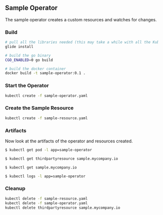 
## Sample Operator
The sample operator creates a custom resources and watches for changes.

### Build
```bash
# pull all the libraries needed (this may take a while with all the Kubernetes dependencies)
glide install

# build the go binary
CGO_ENABLED=0 go build

# build the docker container
docker build -t sample-operator:0.1 .
```

### Start the Operator

```bash
kubectl create -f sample-operator.yaml
```

### Create the Sample Resource
```bash
kubectl create -f sample-resource.yaml
```

### Artifacts
Now look at the artifacts of the operator and resources created.
```bash
$ kubectl get pod -l app=sample-operator

$ kubectl get thirdpartyresource sample.mycompany.io

$ kubectl get sample.mycompany.io

$ kubectl logs -l app=sample-operator
```

### Cleanup
```bash
kubectl delete -f sample-resource.yaml
kubectl delete -f sample-operator.yaml
kubectl delete thirdpartyresource sample.mycompany.io
```
